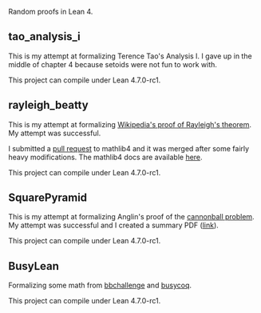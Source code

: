 Random proofs in Lean 4.

## tao_analysis_i

This is my attempt at formalizing Terence Tao's Analysis I.
I gave up in the middle of chapter 4 because setoids were not fun to work with.

This project can compile under Lean 4.7.0-rc1.

## rayleigh_beatty

This is my attempt at formalizing [Wikipedia's proof of Rayleigh's theorem](https://en.wikipedia.org/wiki/Beatty_sequence#Second_proof). My attempt was successful.

I submitted a [pull request](https://github.com/leanprover-community/mathlib4/pull/7027) to mathlib4 and it was merged after some fairly heavy modifications. The mathlib4 docs are available [here](https://leanprover-community.github.io/mathlib4_docs/Mathlib/NumberTheory/Rayleigh.html).

This project can compile under Lean 4.7.0-rc1.

## SquarePyramid

This is my attempt at formalizing Anglin's proof of the [cannonball problem](https://en.wikipedia.org/wiki/Cannonball_problem). My attempt was successful and I created a summary PDF ([link](SquarePyramid/cannonball_summary.pdf)).

This project can compile under Lean 4.7.0-rc1.

## BusyLean

Formalizing some math from [bbchallenge](https://bbchallenge.org/story) and [busycoq](https://github.com/meithecatte/busycoq).

This project can compile under Lean 4.7.0-rc1.
